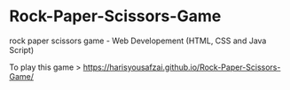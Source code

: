 # Rock-Paper-Scissors-Game
rock paper scissors game - Web Developement (HTML, CSS and Java Script)

To play this game > https://harisyousafzai.github.io/Rock-Paper-Scissors-Game/
